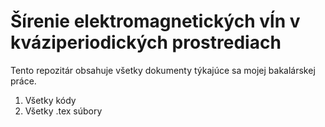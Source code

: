 # Šírenie elektromagnetických vĺn v kváziperiodických prostrediach

Tento repozitár obsahuje všetky dokumenty týkajúce sa mojej bakalárskej práce.

1. Všetky kódy
2. Všetky .tex súbory
